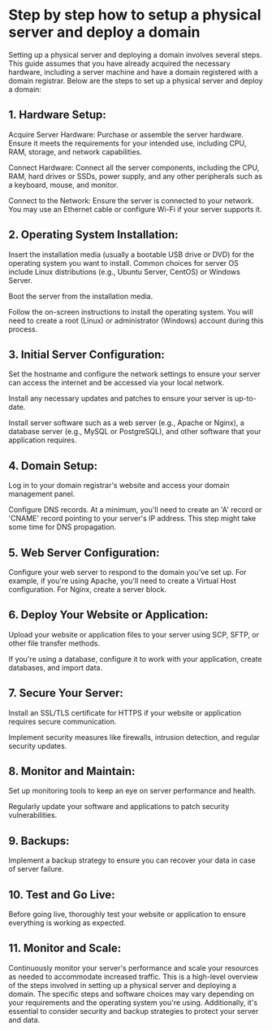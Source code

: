 # Step by step how to setup a physical server and deploy a domain

Setting up a physical server and deploying a domain involves several steps. This guide assumes that you have already acquired the necessary hardware, including a server machine and have a domain registered with a domain registrar. Below are the steps to set up a physical server and deploy a domain:

## 1. Hardware Setup:

Acquire Server Hardware: Purchase or assemble the server hardware. Ensure it meets the requirements for your intended use, including CPU, RAM, storage, and network capabilities.

Connect Hardware: Connect all the server components, including the CPU, RAM, hard drives or SSDs, power supply, and any other peripherals such as a keyboard, mouse, and monitor.

Connect to the Network: Ensure the server is connected to your network. You may use an Ethernet cable or configure Wi-Fi if your server supports it.

## 2. Operating System Installation:

Insert the installation media (usually a bootable USB drive or DVD) for the operating system you want to install. Common choices for server OS include Linux distributions (e.g., Ubuntu Server, CentOS) or Windows Server.

Boot the server from the installation media.

Follow the on-screen instructions to install the operating system. You will need to create a root (Linux) or administrator (Windows) account during this process.

## 3. Initial Server Configuration:

Set the hostname and configure the network settings to ensure your server can access the internet and be accessed via your local network.

Install any necessary updates and patches to ensure your server is up-to-date.

Install server software such as a web server (e.g., Apache or Nginx), a database server (e.g., MySQL or PostgreSQL), and other software that your application requires.

## 4. Domain Setup:

Log in to your domain registrar's website and access your domain management panel.

Configure DNS records. At a minimum, you'll need to create an 'A' record or 'CNAME' record pointing to your server's IP address. This step might take some time for DNS propagation.

## 5. Web Server Configuration:

Configure your web server to respond to the domain you've set up. For example, if you're using Apache, you'll need to create a Virtual Host configuration. For Nginx, create a server block.

## 6. Deploy Your Website or Application:

Upload your website or application files to your server using SCP, SFTP, or other file transfer methods.

If you're using a database, configure it to work with your application, create databases, and import data.

## 7. Secure Your Server:

Install an SSL/TLS certificate for HTTPS if your website or application requires secure communication.

Implement security measures like firewalls, intrusion detection, and regular security updates.

## 8. Monitor and Maintain:

Set up monitoring tools to keep an eye on server performance and health.

Regularly update your software and applications to patch security vulnerabilities.

## 9. Backups:

Implement a backup strategy to ensure you can recover your data in case of server failure.

## 10. Test and Go Live:

Before going live, thoroughly test your website or application to ensure everything is working as expected.

## 11. Monitor and Scale:

Continuously monitor your server's performance and scale your resources as needed to accommodate increased traffic.
This is a high-level overview of the steps involved in setting up a physical server and deploying a domain. The specific steps and software choices may vary depending on your requirements and the operating system you're using. Additionally, it's essential to consider security and backup strategies to protect your server and data.